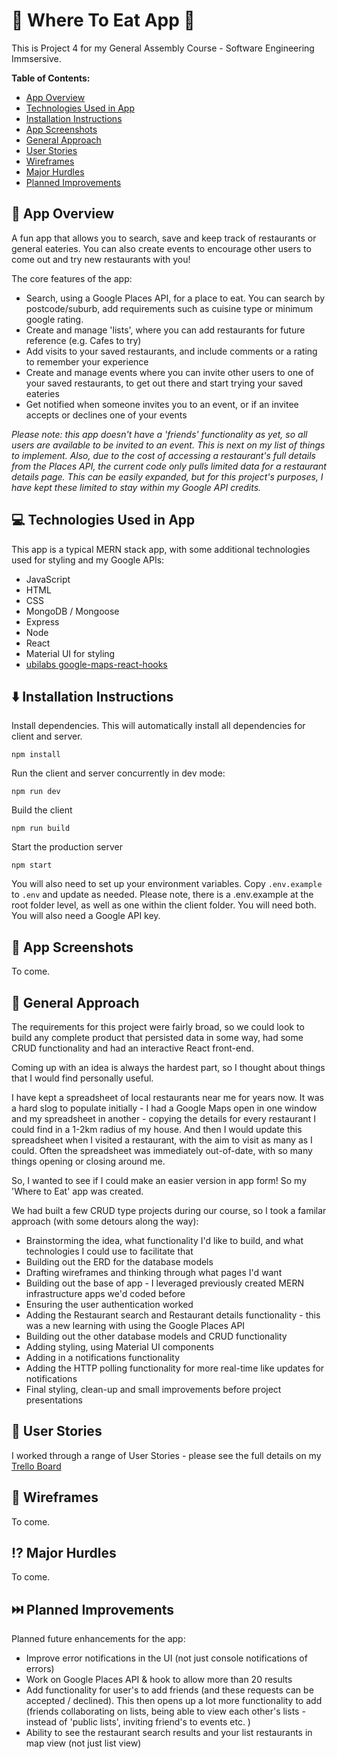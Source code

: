 # 🍲 Where To Eat App 🥪

This is Project 4 for my General Assembly Course - Software Engineering Immsersive.

**Table of Contents:**

-   [App Overview](#item-one)
-   [Technologies Used in App](#item-two)
-   [Installation Instructions](#item-three)
-   [App Screenshots](#item-four)
-   [General Approach](#item-five)
-   [User Stories](#item-six)
-   [Wireframes](#item-seven)
-   [Major Hurdles](#item-eight)
-   [Planned Improvements](#item-nine)

<a id="item-one"></a>

## 📖 App Overview

A fun app that allows you to search, save and keep track of restaurants or general eateries. You can also create events to encourage other users to come out and try new restaurants with you!

The core features of the app:

-   Search, using a Google Places API, for a place to eat. You can search by postcode/suburb, add requirements such as cuisine type or minimum google rating.
-   Create and manage 'lists', where you can add restaurants for future reference (e.g. Cafes to try)
-   Add visits to your saved restaurants, and include comments or a rating to remember your experience
-   Create and manage events where you can invite other users to one of your saved restaurants, to get out there and start trying your saved eateries
-   Get notified when someone invites you to an event, or if an invitee accepts or declines one of your events

_Please note: this app doesn't have a 'friends' functionality as yet, so all users are available to be invited to an event. This is next on my list of things to implement. Also, due to the cost of accessing a restaurant's full details from the Places API, the current code only pulls limited data for a restaurant details page. This can be easily expanded, but for this project's purposes, I have kept these limited to stay within my Google API credits._

<a id="item-two"></a>

## 💻 Technologies Used in App

This app is a typical MERN stack app, with some additional technologies used for styling and my Google APIs:

-   JavaScript
-   HTML
-   CSS
-   MongoDB / Mongoose
-   Express
-   Node
-   React
-   Material UI for styling
-   [ubilabs google-maps-react-hooks](https://github.com/ubilabs/google-maps-react-hooks)

<a id="item-three"></a>

## ⬇️ Installation Instructions

Install dependencies. This will automatically install all dependencies for client and server.

```
npm install
```

Run the client and server concurrently in dev mode:

```
npm run dev
```

Build the client

```
npm run build
```

Start the production server

```
npm start
```

You will also need to set up your environment variables.
Copy `.env.example` to `.env` and update as needed. Please note, there is a .env.example at the root folder level, as well as one within the client folder. You will need both. You will also need a Google API key.

<a id="item-four"></a>

## 📸 App Screenshots

To come.

<a id="item-five"></a>

## 🧭 General Approach

The requirements for this project were fairly broad, so we could look to build any complete product that persisted data in some way, had some CRUD functionality and had an interactive React front-end.

Coming up with an idea is always the hardest part, so I thought about things that I would find personally useful.

I have kept a spreadsheet of local restaurants near me for years now. It was a hard slog to populate initially - I had a Google Maps open in one window and my spreadsheet in another - copying the details for every restaurant I could find in a 1-2km radius of my house. And then I would update this spreadsheet when I visited a restaurant, with the aim to visit as many as I could. Often the spreadsheet was immediately out-of-date, with so many things opening or closing around me.

So, I wanted to see if I could make an easier version in app form! So my 'Where to Eat' app was created.

We had built a few CRUD type projects during our course, so I took a familar approach (with some detours along the way):

-   Brainstorming the idea, what functionality I'd like to build, and what technologies I could use to facilitate that
-   Building out the ERD for the database models
-   Drafting wireframes and thinking through what pages I'd want
-   Building out the base of app - I leveraged previously created MERN infrastructure apps we'd coded before
-   Ensuring the user authentication worked
-   Adding the Restaurant search and Restaurant details functionality - this was a new learning with using the Google Places API
-   Building out the other database models and CRUD functionality
-   Adding styling, using Material UI components
-   Adding in a notifications functionality
-   Adding the HTTP polling functionality for more real-time like updates for notifications
-   Final styling, clean-up and small improvements before project presentations

<a id="item-six"></a>

## 🙋 User Stories

I worked through a range of User Stories - please see the full details on my [Trello Board](https://trello.com/b/IAwKNamT/where-to-eat-project-4)

<a id="item-seven"></a>

## 🔳 Wireframes

To come.

<a id="item-eight"></a>

## ⁉️ Major Hurdles

To come.

<a id="item-nine"></a>

## ⏭️ Planned Improvements

Planned future enhancements for the app:

-   Improve error notifications in the UI (not just console notifications of errors)
-   Work on Google Places API & hook to allow more than 20 results
-   Add functionality for user's to add friends (and these requests can be accepted / declined). This then opens up a lot more functionality to add (friends collaborating on lists, being able to view each other's lists - instead of 'public lists', inviting friend's to events etc. )
-   Ability to see the restaurant search results and your list restaurants in map view (not just list view)

